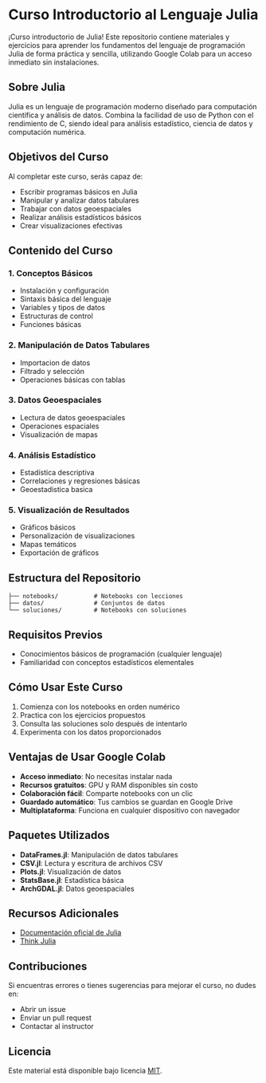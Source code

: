 # Curso Introductorio al Lenguaje Julia

¡Curso introductorio de Julia! Este repositorio contiene materiales y ejercicios para aprender los fundamentos del lenguaje de programación Julia de forma práctica y sencilla, utilizando Google Colab para un acceso inmediato sin instalaciones.

## Sobre Julia

Julia es un lenguaje de programación moderno diseñado para computación científica y análisis de datos. Combina la facilidad de uso de Python con el rendimiento de C, siendo ideal para análisis estadístico, ciencia de datos y computación numérica.

## Objetivos del Curso

Al completar este curso, serás capaz de:
- Escribir programas básicos en Julia
- Manipular y analizar datos tabulares
- Trabajar con datos geoespaciales
- Realizar análisis estadísticos básicos
- Crear visualizaciones efectivas

## Contenido del Curso

### 1. Conceptos Básicos
- Instalación y configuración
- Sintaxis básica del lenguaje
- Variables y tipos de datos
- Estructuras de control
- Funciones básicas

### 2. Manipulación de Datos Tabulares
- Importacion de datos
- Filtrado y selección
- Operaciones básicas con tablas

### 3. Datos Geoespaciales
- Lectura de datos geoespaciales
- Operaciones espaciales
- Visualización de mapas

### 4. Análisis Estadístico
- Estadística descriptiva
- Correlaciones y regresiones básicas
- Geoestadistica basica

### 5. Visualización de Resultados
- Gráficos básicos
- Personalización de visualizaciones
- Mapas temáticos
- Exportación de gráficos

## Estructura del Repositorio

```
├── notebooks/          # Notebooks con lecciones
├── datos/              # Conjuntos de datos
└── soluciones/         # Notebooks con soluciones
```

## Requisitos Previos

- Conocimientos básicos de programación (cualquier lenguaje)
- Familiaridad con conceptos estadísticos elementales

## Cómo Usar Este Curso

1. Comienza con los notebooks en orden numérico
2. Practica con los ejercicios propuestos
3. Consulta las soluciones solo después de intentarlo
4. Experimenta con los datos proporcionados

## Ventajas de Usar Google Colab

- **Acceso inmediato**: No necesitas instalar nada
- **Recursos gratuitos**: GPU y RAM disponibles sin costo
- **Colaboración fácil**: Comparte notebooks con un clic
- **Guardado automático**: Tus cambios se guardan en Google Drive
- **Multiplataforma**: Funciona en cualquier dispositivo con navegador

## Paquetes Utilizados

- **DataFrames.jl**: Manipulación de datos tabulares
- **CSV.jl**: Lectura y escritura de archivos CSV
- **Plots.jl**: Visualización de datos
- **StatsBase.jl**: Estadística básica
- **ArchGDAL.jl**: Datos geoespaciales

## Recursos Adicionales

- [Documentación oficial de Julia](https://docs.julialang.org/)
- [Think Julia](https://benlauwens.github.io/ThinkJulia.jl/latest/book.html)

## Contribuciones

Si encuentras errores o tienes sugerencias para mejorar el curso, no dudes en:
- Abrir un issue
- Enviar un pull request
- Contactar al instructor

## Licencia

Este material está disponible bajo licencia [MIT](LICENSE).

